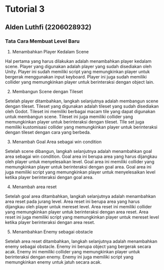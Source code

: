 # Tutorial 3
## Alden Luthfi (2206028932)
### Tata Cara Membuat Level Baru

1. Menambahkan Player Kedalam Scene

Hal pertama yang harus dilakukan adalah menambahkan player kedalam scene. Player yang digunakan adalah player yang sudah disediakan oleh Unity. Player ini sudah memiliki script yang memungkinkan player untuk bergerak menggunakan input keyboard. Player ini juga sudah memiliki collider yang memungkinkan player untuk berinteraksi dengan object lain.

2. Membangun Scene dengan Tileset

Setelah player ditambahkan, langkah selanjutnya adalah membangun scene dengan tileset. Tileset yang digunakan adalah tileset yang sudah disediakan oleh Godot. Tileset ini memiliki berbagai macam tile yang dapat digunakan untuk membangun scene. Tileset ini juga memiliki collider yang memungkinkan player untuk berinteraksi dengan tileset. TIle set juga memiliki kustomisasi collider yang memungkinkan player untuk berinteraksi dengan tileset dengan cara
yang berbeda.

3. Menambah Goal Area sebagai win condition

Setelah scene dibangun, langkah selanjutnya adalah menambahkan goal area sebagai win condition. Goal area ini berupa area yang harus dijangkau oleh player untuk menyelesaikan level. Goal area ini memiliki collider yang memungkinkan player untuk berinteraksi dengan goal area. Goal area ini juga memiliki script yang memungkinkan player untuk menyelesaikan level ketika player berinteraksi dengan goal area.

4. Menambah area reset

Setelah goal area ditambahkan, langkah selanjutnya adalah menambahkan area reset pada jurang level. Area reset ini berupa area yang harus dijangkau oleh player untuk mereset level. Area reset ini memiliki collider yang memungkinkan player untuk berinteraksi dengan area reset. Area reset ini juga memiliki script yang memungkinkan player untuk mereset level ketika player berinteraksi dengan area reset.

5. Menambahkan Enemy sebagai obstacle

Setelah area reset ditambahkan, langkah selanjutnya adalah menambahkan enemy sebagai obstacle. Enemy ini berupa object yang bergerak secara acak. Enemy ini memiliki collider yang memungkinkan player untuk berinteraksi dengan enemy. Enemy ini juga memiliki script yang memungkinkan enemy untuk jatuh secara acak.
